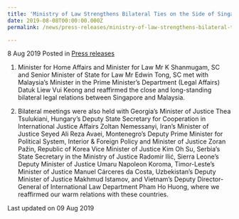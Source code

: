 ```yaml
---
title: 'Ministry of Law Strengthens Bilateral Ties on the Side of Singapore Convention Signing Ceremony and Conference (8 Aug)'
date: 2019-08-08T00:00:00.000Z
permalink: /news/press-releases/ministry-of-law-strengthens-bilateral-ties-on-the-side-of-singapore-convention-signing-ceremony-and-conference-8/

---
```




8 Aug 2019 Posted in [Press releases](/news/press-releases) 

1. Minister for Home Affairs and Minister for Law Mr K Shanmugam, SC and Senior Minister of State for Law Mr Edwin Tong, SC met with Malaysia’s Minister in the Prime Minister’s Department (Legal Affairs) Datuk Liew Vui Keong and reaffirmed the close and long-standing bilateral legal relations between Singapore and Malaysia.
 
2. Bilateral meetings were also held with Georgia’s Minister of Justice Thea Tsulukiani, Hungary’s Deputy State Secretary for Cooperation in International Justice Affairs Zoltan Nemessanyi, Iran’s Minister of Justice Seyed Ali Reza Avaei, Montenegro’s Deputy Prime Minister for Political System, Interior & Foreign Policy and Minister of Justice Zoran Pažin, Republic of Korea Vice Minister of Justice Kim Oh Su, Serbia’s State Secretary in the Ministry of Justice Radomir Ilić, Sierra Leone’s Deputy Minister of Justice Umaru Napoleon Koroma, Timor-Leste’s Minister of Justice Manuel Cárceres da Costa, Uzbekistan’s Deputy Minister of Justice Makhmud Istamov, and Vietnam’s Deputy Director-General of International Law Department Pham Ho Huong, where we reaffirmed our warm relations with these countries. 



<p class="right-side-updated">Last updated on 09 Aug 2019</p> 
